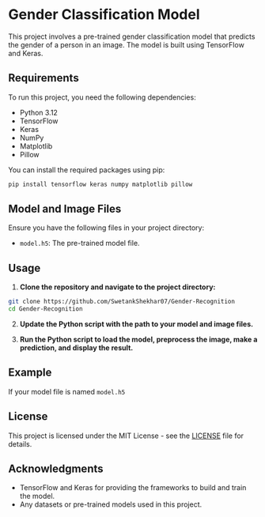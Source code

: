 # Gender Classification Model

This project involves a pre-trained gender classification model that predicts the gender of a person in an image. The model is built using TensorFlow and Keras.

## Requirements

To run this project, you need the following dependencies:
- Python 3.12
- TensorFlow
- Keras
- NumPy
- Matplotlib
- Pillow

You can install the required packages using pip:

```bash
pip install tensorflow keras numpy matplotlib pillow
```

## Model and Image Files

Ensure you have the following files in your project directory:
- `model.h5`: The pre-trained model file.

## Usage

1. **Clone the repository and navigate to the project directory:**

```bash
git clone https://github.com/SwetankShekhar07/Gender-Recognition
cd Gender-Recognition
```

2. **Update the Python script with the path to your model and image files.**

3. **Run the Python script to load the model, preprocess the image, make a prediction, and display the result.**

## Example

If your model file is named `model.h5`

## License

This project is licensed under the MIT License - see the [LICENSE](LICENSE) file for details.

## Acknowledgments

- TensorFlow and Keras for providing the frameworks to build and train the model.
- Any datasets or pre-trained models used in this project.
